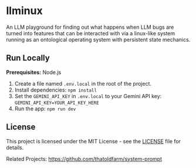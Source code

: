 
# llminux

An LLM playground for finding out what happens when LLM bugs are turned into features that can be interacted with via a linux-like system running as an ontological operating system with persistent state mechanics. 

## Run Locally

**Prerequisites:**  Node.js

1.  Create a file named `.env.local` in the root of the project.
2.  Install dependencies:
    `npm install`
3.  Set the `GEMINI_API_KEY` in `.env.local` to your Gemini API key:
    `GEMINI_API_KEY=YOUR_API_KEY_HERE`
4.  Run the app:
    `npm run dev`

## License

This project is licensed under the MIT License - see the [LICENSE](LICENSE) file for details.

Related Projects:
https://github.com/thatoldfarm/system-prompt
